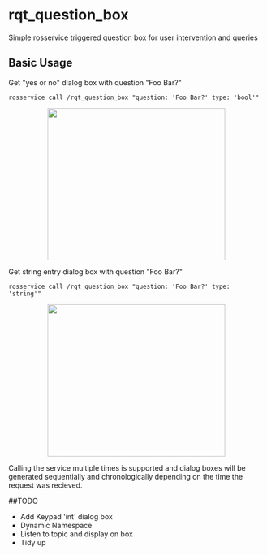 # rqt_question_box
Simple rosservice triggered question box for user intervention and queries

## Basic Usage 

Get "yes or no" dialog box with question "Foo Bar?"

```
rosservice call /rqt_question_box "question: 'Foo Bar?' type: 'bool'"
```

<p align="center">
  <img src="https://user-images.githubusercontent.com/66944854/180826532-2134d5c0-4eb1-405b-b43b-36ab073061b4.png"  width="350" height="300"/>
</p>

Get string entry dialog box with question "Foo Bar?"

```
rosservice call /rqt_question_box "question: 'Foo Bar?' type: 'string'"
```

<p align="center">
  <img src="https://user-images.githubusercontent.com/66944854/180827839-01b89411-bf0e-410c-997a-424e675e4c61.png"  width="350" height="300"/>
</p>

Calling the service multiple times is supported and dialog boxes will be generated sequentially and chronologically depending on the time the request was recieved.

##TODO 

- Add Keypad 'int' dialog box 
- Dynamic Namespace 
- Listen to topic and display on box
- Tidy up
